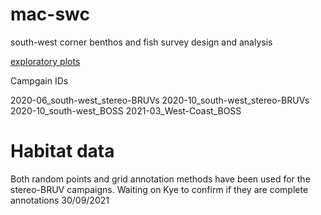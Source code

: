 # mac-swc
south-west corner benthos and fish survey design and analysis


[exploratory plots](https://docs.google.com/presentation/d/1sUfVNqy8GYnBOGQgSM5v00jAd4EBLy-1FJi1RBjHTYU/edit?usp=sharing)


Campgain IDs

2020-06_south-west_stereo-BRUVs
2020-10_south-west_stereo-BRUVs
2020-10_south-west_BOSS
2021-03_West-Coast_BOSS

# Habitat data
Both random points and grid annotation methods have been used for the stereo-BRUV campaigns.
Waiting on Kye to confirm if they are complete annotations 30/09/2021


